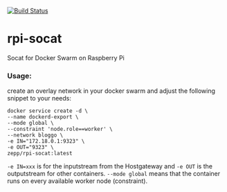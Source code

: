[![Build Status](https://travis-ci.org/zepptron/rpi-prometheus.svg?branch=master)](https://travis-ci.org/zepptron/rpi-prometheus)


# rpi-socat
Socat for Docker Swarm on Raspberry Pi

<h3>Usage:</h3>

create an overlay network in your docker swarm and adjust the following snippet to your needs:

```
docker service create -d \
--name dockerd-export \
--mode global \
--constraint 'node.role==worker' \
--network bloggo \
-e IN="172.18.0.1:9323" \
-e OUT="9323" \
zepp/rpi-socat:latest
```

` -e IN=xxx ` is for the inputstream from the Hostgateway and `-e OUT` is the outputstream for other containers.
` --mode global ` means that the container runs on every available worker node (constraint).
